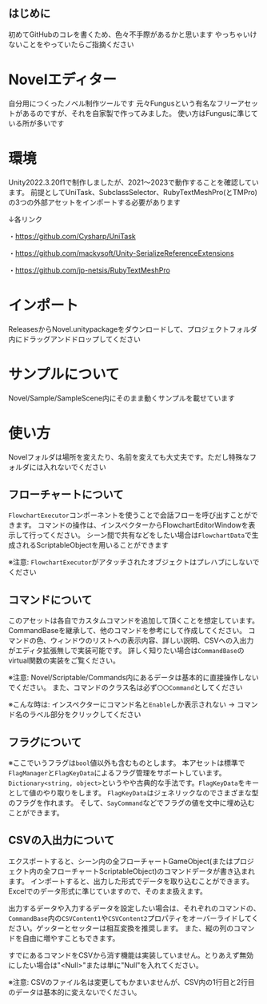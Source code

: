 ## はじめに
初めてGitHubのコレを書くため、色々不手際があるかと思います
やっちゃいけないことをやっていたらご指摘ください

# Novelエディター
自分用につくったノベル制作ツールです
元々Fungusという有名なフリーアセットがあるのですが、それを自家製で作ってみました。
使い方はFungusに準じている所が多いです

# 環境
Unity2022.3.20f1で制作しましたが、2021〜2023で動作することを確認しています。
前提としてUniTask、SubclassSelector、RubyTextMeshPro(とTMPro)の3つの外部アセットをインポートする必要があります

↓各リンク

・https://github.com/Cysharp/UniTask 

・https://github.com/mackysoft/Unity-SerializeReferenceExtensions 

・https://github.com/jp-netsis/RubyTextMeshPro 


# インポート
ReleasesからNovel.unitypackageをダウンロードして、プロジェクトフォルダ内にドラッグアンドドロップしてください

# サンプルについて
Novel/Sample/SampleScene内にそのまま動くサンプルを載せています

# 使い方
Novelフォルダは場所を変えたり、名前を変えても大丈夫です。ただし特殊なフォルダには入れないでください

## フローチャートについて
`FlowchartExecutor`コンポーネントを使うことで会話フローを呼び出すことができます。
コマンドの操作は、インスペクターからFlowchartEditorWindowを表示して行ってください。
シーン間で共有などをしたい場合は`FlowchartData`で生成されるScriptableObjectを用いることができます

※注意:
`FlowchartExecutor`がアタッチされたオブジェクトはプレハブにしないでください

## コマンドについて
このアセットは各自でカスタムコマンドを追加して頂くことを想定しています。CommandBaseを継承して、他のコマンドを参考にして作成してください。
コマンドの色、ウィンドウのリストへの表示内容、詳しい説明、CSVへの入出力がエディタ拡張無しで実装可能です。
詳しく知りたい場合は`CommandBase`のvirtual関数の実装をご覧ください。

※注意:
Novel/Scriptable/Commands内にあるデータは基本的に直接操作しないでください。
また、コマンドのクラス名は必ず`〇〇Command`としてください

※こんな時は:
インスペクターにコマンド名と`Enable`しか表示されない
→ コマンド名のラベル部分をクリックしてください

## フラグについて
※ここでいうフラグは`bool`値以外も含むものとします。
本アセットは標準で`FlagManager`と`FlagKeyData`によるフラグ管理をサポートしています。
`Dictionary<string, object>`というやや古典的な手法です。`FlagKeyData`をキーとして値のやり取りをします。
`FlagKeyData`はジェネリックなのでさまざまな型のフラグを作れます。
そして、`SayCommand`などでフラグの値を文中に埋め込むことができます。

## CSVの入出力について
エクスポートすると、シーン内の全フローチャートGameObject(またはプロジェクト内の全フローチャートScriptableObject)のコマンドデータが書き込まれます。
インポートすると、出力した形式でデータを取り込むことができます。
Excelでのデータ形式に準じていますので、そのまま扱えます。

出力するデータや入力するデータを設定したい場合は、それぞれのコマンドの、`CommandBase`内の`CSVContent1`や`CSVContent2`プロパティをオーバーライドしてください。ゲッターとセッターは相互変換を推奨します。
また、縦の列のコマンドを自由に増やすこともできます。

すでにあるコマンドをCSVから消す機能は実装していません。とりあえず無効にしたい場合は"\<Null\>"または単に"Null"を入れてください。

※注意:
CSVのファイル名は変更してもかまいませんが、CSV内の1行目と2行目のデータは基本的に変えないでください。
